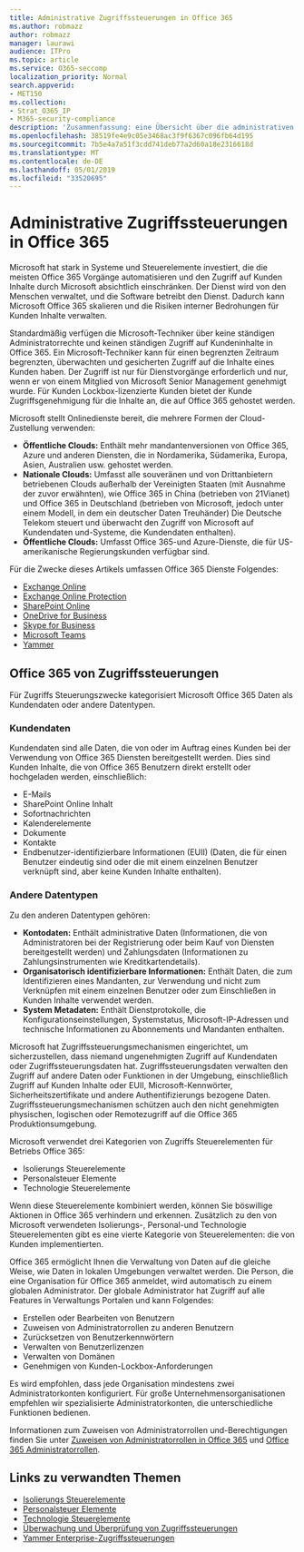 ```yaml
---
title: Administrative Zugriffssteuerungen in Office 365
ms.author: robmazz
author: robmazz
manager: laurawi
audience: ITPro
ms.topic: article
ms.service: O365-seccomp
localization_priority: Normal
search.appverid:
- MET150
ms.collection:
- Strat_O365_IP
- M365-security-compliance
description: 'Zusammenfassung: eine Übersicht über die administrativen Zugriffssteuerungen von Office 365 und die Datenkategorisierung.'
ms.openlocfilehash: 38519fe4e9c05e3468ac3f9f6367c096fb64d195
ms.sourcegitcommit: 7b5e4a7a51f3cdd741deb77a2d60a18e2316618d
ms.translationtype: MT
ms.contentlocale: de-DE
ms.lasthandoff: 05/01/2019
ms.locfileid: "33520695"
---
```

# <a name="administrative-access-controls-in-office-365"></a>Administrative Zugriffssteuerungen in Office 365 

Microsoft hat stark in Systeme und Steuerelemente investiert, die die meisten Office 365 Vorgänge automatisieren und den Zugriff auf Kunden Inhalte durch Microsoft absichtlich einschränken. Der Dienst wird von den Menschen verwaltet, und die Software betreibt den Dienst. Dadurch kann Microsoft Office 365 skalieren und die Risiken interner Bedrohungen für Kunden Inhalte verwalten.

Standardmäßig verfügen die Microsoft-Techniker über keine ständigen Administratorrechte und keinen ständigen Zugriff auf Kundeninhalte in Office 365. Ein Microsoft-Techniker kann für einen begrenzten Zeitraum begrenzten, überwachten und gesicherten Zugriff auf die Inhalte eines Kunden haben. Der Zugriff ist nur für Dienstvorgänge erforderlich und nur, wenn er von einem Mitglied von Microsoft Senior Management genehmigt wurde. Für Kunden Lockbox-lizenzierte Kunden bietet der Kunde Zugriffsgenehmigung für die Inhalte an, die auf Office 365 gehostet werden.

Microsoft stellt Onlinedienste bereit, die mehrere Formen der Cloud-Zustellung verwenden:

- **Öffentliche Clouds:** Enthält mehr mandantenversionen von Office 365, Azure und anderen Diensten, die in Nordamerika, Südamerika, Europa, Asien, Australien usw. gehostet werden.
- **Nationale Clouds:** Umfasst alle souveränen und von Drittanbietern betriebenen Clouds außerhalb der Vereinigten Staaten (mit Ausnahme der zuvor erwähnten), wie Office 365 in China (betrieben von 21Vianet) und Office 365 in Deutschland (betrieben von Microsoft, jedoch unter einem Modell, in dem ein deutscher Daten Treuhänder) Die Deutsche Telekom steuert und überwacht den Zugriff von Microsoft auf Kundendaten und-Systeme, die Kundendaten enthalten).
- **Öffentliche Clouds:** Umfasst Office 365-und Azure-Dienste, die für US-amerikanische Regierungskunden verfügbar sind.

Für die Zwecke dieses Artikels umfassen Office 365 Dienste Folgendes:

- [Exchange Online](https://docs.microsoft.com/Exchange/exchange-online)
- [Exchange Online Protection](https://docs.microsoft.com/Office365/SecurityCompliance/eop/exchange-online-protection-overview)
- [SharePoint Online](https://docs.microsoft.com/sharepoint/sharepoint-online)
- [OneDrive for Business](https://docs.microsoft.com/OneDrive/onedrive)
- [Skype for Business](https://docs.microsoft.com/SkypeForBusiness/skype-for-business-online)
- [Microsoft Teams](https://docs.microsoft.com/MicrosoftTeams/Teams-overview)
- [Yammer](https://docs.microsoft.com/yammer/yammer-landing-page)

## <a name="office-365-access-controls"></a>Office 365 von Zugriffssteuerungen

Für Zugriffs Steuerungszwecke kategorisiert Microsoft Office 365 Daten als Kundendaten oder andere Datentypen.

### <a name="customer-data"></a>Kundendaten

Kundendaten sind alle Daten, die von oder im Auftrag eines Kunden bei der Verwendung von Office 365 Diensten bereitgestellt werden. Dies sind Kunden Inhalte, die von Office 365 Benutzern direkt erstellt oder hochgeladen werden, einschließlich:

- E-Mails
- SharePoint Online Inhalt
- Sofortnachrichten
- Kalenderelemente
- Dokumente
- Kontakte
- Endbenutzer-identifizierbare Informationen (EUII) (Daten, die für einen Benutzer eindeutig sind oder die mit einem einzelnen Benutzer verknüpft sind, aber keine Kunden Inhalte enthalten).

### <a name="other-types-of-data"></a>Andere Datentypen

Zu den anderen Datentypen gehören:

- **Kontodaten:** Enthält administrative Daten (Informationen, die von Administratoren bei der Registrierung oder beim Kauf von Diensten bereitgestellt werden) und Zahlungsdaten (Informationen zu Zahlungsinstrumenten wie Kreditkartendetails).
- **Organisatorisch identifizierbare Informationen:** Enthält Daten, die zum Identifizieren eines Mandanten, zur Verwendung und nicht zum Verknüpfen mit einem einzelnen Benutzer oder zum Einschließen in Kunden Inhalte verwendet werden.
- **System Metadaten:** Enthält Dienstprotokolle, die Konfigurationseinstellungen, Systemstatus, Microsoft-IP-Adressen und technische Informationen zu Abonnements und Mandanten enthalten.

Microsoft hat Zugriffssteuerungsmechanismen eingerichtet, um sicherzustellen, dass niemand ungenehmigten Zugriff auf Kundendaten oder Zugriffssteuerungsdaten hat. Zugriffssteuerungsdaten verwalten den Zugriff auf andere Daten oder Funktionen in der Umgebung, einschließlich Zugriff auf Kunden Inhalte oder EUII, Microsoft-Kennwörter, Sicherheitszertifikate und andere Authentifizierungs bezogene Daten. Zugriffssteuerungsmechanismen schützen auch den nicht genehmigten physischen, logischen oder Remotezugriff auf die Office 365 Produktionsumgebung.

Microsoft verwendet drei Kategorien von Zugriffs Steuerelementen für Betriebs Office 365:

- Isolierungs Steuerelemente
- Personalsteuer Elemente
- Technologie Steuerelemente

Wenn diese Steuerelemente kombiniert werden, können Sie böswillige Aktionen in Office 365 verhindern und erkennen. Zusätzlich zu den von Microsoft verwendeten Isolierungs-, Personal-und Technologie Steuerelementen gibt es eine vierte Kategorie von Steuerelementen: die von Kunden implementierten.

Office 365 ermöglicht Ihnen die Verwaltung von Daten auf die gleiche Weise, wie Daten in lokalen Umgebungen verwaltet werden. Die Person, die eine Organisation für Office 365 anmeldet, wird automatisch zu einem globalen Administrator. Der globale Administrator hat Zugriff auf alle Features in Verwaltungs Portalen und kann Folgendes:

- Erstellen oder Bearbeiten von Benutzern
- Zuweisen von Administratorrollen zu anderen Benutzern
- Zurücksetzen von Benutzerkennwörtern
- Verwalten von Benutzerlizenzen
- Verwalten von Domänen
- Genehmigen von Kunden-Lockbox-Anforderungen

Es wird empfohlen, dass jede Organisation mindestens zwei Administratorkonten konfiguriert. Für große Unternehmensorganisationen empfehlen wir spezialisierte Administratorkonten, die unterschiedliche Funktionen bedienen.

Informationen zum Zuweisen von Administratorrollen und-Berechtigungen finden Sie unter [Zuweisen von Administratorrollen in Office 365](https://support.office.com/article/Assigning-admin-roles-in-Office-365-eac4d046-1afd-4f1a-85fc-8219c79e1504) und [Office 365 Administratorrollen](https://support.office.com/article/Permissions-in-Office-365-DA585EEA-F576-4F55-A1E0-87090B6AAA9D).

## <a name="related-links"></a>Links zu verwandten Themen

- [Isolierungs Steuerelemente](office-365-isolation-controls.md)
- [Personalsteuer Elemente](office-365-personnel-controls.md)
- [Technologie Steuerelemente](office-365-technology-controls.md)
- [Überwachung und Überprüfung von Zugriffssteuerungen](office-365-monitoring-and-auditing-access-controls.md)
- [Yammer Enterprise-Zugriffssteuerungen](office-365-yammer-enterprise-access-controls.md)